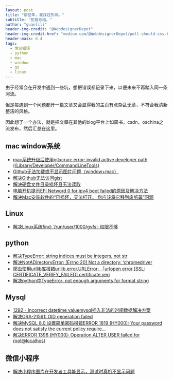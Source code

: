 ```yaml
---
layout: post
title: "那些年，我踩过的坑。"
subtitle: "犯错总结。"
author: "guanlili"
header-img-credit: "@WebdesignerDepot"
header-img-credit-href: "medium.com/@WebdesignerDepot/poll-should-css-become-more-like-a-programming-language-c74eb26a4270"
header-mask: 0.4
tags:
  - 常见错误
  - python
  - mac
  - window
  - go
  - linux
---
```


由于经常会在开发中遇到一些坑，想把错误都记录下来，以便未来不再踏入同一条河流。

但是每遇到一个问题都开一篇文章又会显得我的主页有点杂乱无章，不符合我清新整洁的风格。

因此想了一个办法，就是把文章在其他的blog平台上如简书，csdn，oschina之流发布，然后汇总在这里。

## mac window系统

- [mac系统升级后使用gitxcrun: error: invalid active developer path (/Library/Developer/CommandLineTools)](https://blog.csdn.net/outman_1921/article/details/111172889)
- [Github无法加载或不显示图片问题（window+mac）](https://blog.csdn.net/outman_1921/article/details/106595472)
- [解决Github无法访问gist](https://blog.csdn.net/outman_1921/article/details/113662781)
- [解决硬盘文件目录损坏且无法读取](https://blog.csdn.net/outman_1921/article/details/106139693)
- [电脑开机提示EFI Netword 0 for ipv4 boot failed的原因及解决方法](https://blog.csdn.net/outman_1921/article/details/113662802)
- [解决Mac安装软件的“已损坏，无法打开。 您应该将它移到废纸篓”问题](https://blog.csdn.net/outman_1921/article/details/114012537)

## Linux

- [解决Linux系统find: ‘/run/user/1000/gvfs’: 权限不够](https://blog.csdn.net/outman_1921/article/details/106140356)



## python

- [解决TypeError: string indices must be integers, not str](https://blog.csdn.net/outman_1921/article/details/109560307)
- [解决NotADirectoryError: [Errno 20] Not a directory: ‘chromedriver](https://blog.csdn.net/outman_1921/article/details/107728727)
- [爬虫使用urllib库报错urllib.error.URLError: 「urlopen error [SSL: CERTIFICATE_VERIFY_FAILED] certificate veri](https://blog.csdn.net/outman_1921/article/details/107095231)
- [解决python中TypeError: not enough arguments for format string](https://blog.csdn.net/outman_1921/article/details/106823432)

## Mysql

- [1292 - Incorrect datetime valuemysql插入非法的时间数据解决方案](https://blog.csdn.net/outman_1921/article/details/106728315)
- [解决ORA-21561: OID generation failed](https://blog.csdn.net/outman_1921/article/details/106454221)
- [解决MySQL 8.0 设置简单密码报错ERROR 1819 (HY000): Your password does not satisfy the current policy require...](https://blog.csdn.net/outman_1921/article/details/106140427)
- [解决ERROR 1396 (HY000): Operation ALTER USER failed for root@localhost](https://blog.csdn.net/outman_1921/article/details/106140395)

## 微信小程序

- [解决小程序图片在开发者工具能显示，测试时真机不显示问题](https://blog.csdn.net/outman_1921/article/details/106189744)

